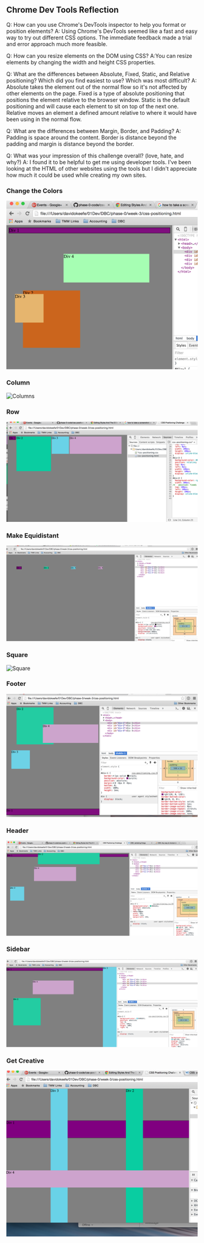 ## Chrome Dev Tools Reflection

Q: How can you use Chrome's DevTools inspector to help you format or position elements?
A: Using Chrome's DevTools seemed like a fast and easy way to try out different CSS options. The immediate feedback made a trial and error approach much more feasible.

Q: How can you resize elements on the DOM using CSS?
A:You can resize elements by changing the width and height CSS properties.

Q: What are the differences between Absolute, Fixed, Static, and Relative positioning? Which did you find easiest to use? Which was most difficult?
A: Absolute takes the element out of the normal flow so it's not affected by other elements on the page. Fixed is a type of absolute positioning that positions the element relative to the browser window. Static is the default positioning and will cause each element to sit on top of the next one. Relative moves an element a defined amount relative to where it would have been using in the normal flow.

Q: What are the differences between Margin, Border, and Padding?
A: Padding is space around the content. Border is distance beyond the padding and margin is distance beyond the border.

Q: What was your impression of this challenge overall? (love, hate, and why?)
A: I found it to be helpful to get me using developer tools. I've been looking at the HTML of other websites using the tools but I didn't appreciate how much it could be used while creating my own sites.


### Change the Colors
![Change the Colors](imgs/1-Change_the_Colors.png)
### Column
![Columns](imgs/2-Columns.png)
### Row
![Row](imgs/3-Row.png)
### Make Equidistant
![Make Equidistant](imgs/4-Make_Equidistant.png)
### Square
![Square](imgs/5-Square.png)
### Footer
![Footer](imgs/6-Footer.png)
### Header
![Header](imgs/7-Header.png)
### Sidebar
![Sidebar](imgs/8-Sidebar.png)
### Get Creative
![Get Creative](imgs/9-Get_Creative.png)
